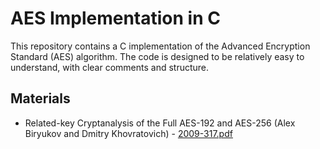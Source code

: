 # AES Implementation in C

This repository contains a C implementation of the Advanced Encryption Standard (AES) algorithm.  The code is designed to be relatively easy to understand, with clear comments and structure.

## Materials
*   Related-key Cryptanalysis of the Full AES-192 and AES-256 (Alex Biryukov and Dmitry Khovratovich) - [2009-317.pdf](https://github.com/user-attachments/files/20002869/2009-317.pdf)

